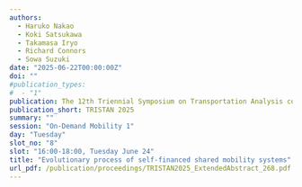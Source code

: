 ```yaml
---
authors:
  - Haruko Nakao
  - Koki Satsukawa
  - Takamasa Iryo
  - Richard Connors
  - Sowa Suzuki
date: "2025-06-22T00:00:00Z"
doi: ""
#publication_types:
#  - "1"
publication: The 12th Triennial Symposium on Transportation Analysis conference
publication_short: TRISTAN 2025
summary: ""
session: "On-Demand Mobility 1"
day: "Tuesday"
slot_no: "8"
slot: "16:00-18:00, Tuesday June 24"
title: "Evolutionary process of self-financed shared mobility systems"
url_pdf: /publication/proceedings/TRISTAN2025_ExtendedAbstract_268.pdf
---
```

